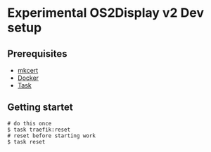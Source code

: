 # Experimental OS2Display v2 Dev setup

## Prerequisites

- [mkcert](https://github.com/FiloSottile/mkcert)
- [Docker](https://docs.docker.com/engine/install)
- [Task](https://taskfile.dev)

## Getting startet

```shell
# do this once
$ task traefik:reset
# reset before starting work
$ task reset
```
